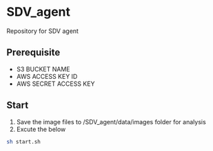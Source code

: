 # SDV_agent
Repository for SDV agent


Prerequisite
---
- S3 BUCKET NAME
- AWS ACCESS KEY ID
- AWS SECRET ACCESS KEY

Start
---
1. Save the image files to /SDV_agent/data/images folder for analysis
2. Excute the below
```sh
sh start.sh
```
